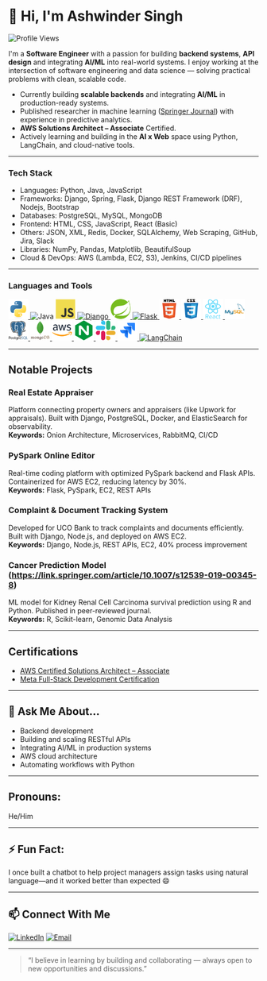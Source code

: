 # 👋 Hi, I'm Ashwinder Singh

![Profile Views](https://komarev.com/ghpvc/?username=ashwindersingh90&color=blue)

I'm a **Software Engineer** with a passion for building **backend systems**, **API design** and integrating **AI/ML** into real-world systems. I enjoy working at the intersection of software engineering and data science — solving practical problems with clean, scalable code.

- Currently building **scalable backends** and integrating **AI/ML** in production-ready systems.
- Published researcher in machine learning ([Springer Journal](https://link.springer.com/article/10.1007/s12539-019-00345-8)) with experience in predictive analytics.
- **AWS Solutions Architect – Associate** Certified.
- Actively learning and building in the **AI x Web** space using Python, LangChain, and cloud-native tools.

---

### Tech Stack

* Languages: Python, Java, JavaScript
* Frameworks: Django, Spring, Flask, Django REST Framework (DRF), Nodejs, Bootstrap
* Databases: PostgreSQL, MySQL, MongoDB
* Frontend: HTML, CSS, JavaScript, React (Basic)
* Others: JSON, XML, Redis, Docker, SQLAlchemy, Web Scraping, GitHub, Jira, Slack
* Libraries: NumPy, Pandas, Matplotlib, BeautifulSoup
* Cloud & DevOps: AWS (Lambda, EC2, S3), Jenkins, CI/CD pipelines

---

### Languages and Tools
<p align="left"> 
  <!-- Core Languages -->
  <a href="https://www.python.org" target="_blank" rel="noreferrer">
    <img src="https://raw.githubusercontent.com/devicons/devicon/master/icons/python/python-original.svg" alt="python" width="40" height="40"/> 
  </a> 
  <img src="https://cdn.jsdelivr.net/gh/devicons/devicon/icons/java/java-original.svg" height="40" width="40" alt="Java"/>
  <a href="https://developer.mozilla.org/en-US/docs/Web/JavaScript" target="_blank" rel="noreferrer">
    <img src="https://raw.githubusercontent.com/devicons/devicon/master/icons/javascript/javascript-original.svg" alt="javascript" width="40" height="40"/> 
  </a> 

  <!-- Frameworks -->
  <a href="https://www.djangoproject.com/" target="_blank" rel="noreferrer"> 
    <img src="https://cdn.jsdelivr.net/gh/devicons/devicon/icons/django/django-plain.svg" height="40" width="40" alt="Django"/> 
  </a> 
  <a href="https://spring.io/projects/spring-boot" target="_blank" rel="noreferrer">
  <img src="https://raw.githubusercontent.com/devicons/devicon/master/icons/spring/spring-original.svg" alt="spring boot" width="40" height="40"/>
  </a>
  <a href="https://flask.palletsprojects.com/" target="_blank" rel="noreferrer"> 
    <img src="https://cdn.jsdelivr.net/gh/devicons/devicon/icons/flask/flask-original.svg" height="40" width="40" alt="Flask"/>
  </a>

  <!-- Frontend -->
  <a href="https://www.w3.org/html/" target="_blank" rel="noreferrer"> 
    <img src="https://raw.githubusercontent.com/devicons/devicon/master/icons/html5/html5-original-wordmark.svg" alt="html5" width="40" height="40"/> 
  </a> 
  <a href="https://www.w3schools.com/css/" target="_blank" rel="noreferrer"> 
    <img src="https://raw.githubusercontent.com/devicons/devicon/master/icons/css3/css3-original-wordmark.svg" alt="css3" width="40" height="40"/> 
  </a> 
  <a href="https://reactjs.org/" target="_blank" rel="noreferrer"> 
    <img src="https://raw.githubusercontent.com/devicons/devicon/master/icons/react/react-original-wordmark.svg" alt="react" width="40" height="40"/> 
  </a> 

  <!-- Databases -->
  <a href="https://www.mysql.com/" target="_blank" rel="noreferrer"> 
    <img src="https://raw.githubusercontent.com/devicons/devicon/master/icons/mysql/mysql-original-wordmark.svg" alt="mysql" width="40" height="40"/> 
  </a> 
  <a href="https://www.postgresql.org" target="_blank" rel="noreferrer"> 
    <img src="https://raw.githubusercontent.com/devicons/devicon/master/icons/postgresql/postgresql-original-wordmark.svg" alt="postgresql" width="40" height="40"/> 
  </a>
  <a href="https://www.mongodb.com/" target="_blank" rel="noreferrer">
    <img src="https://raw.githubusercontent.com/devicons/devicon/master/icons/mongodb/mongodb-original-wordmark.svg" alt="mongodb" width="40" height="40"/>
  </a>

  <!-- DevOps & Tools -->
  <a href="https://aws.amazon.com" target="_blank" rel="noreferrer"> 
  <img src="https://raw.githubusercontent.com/devicons/devicon/master/icons/amazonwebservices/amazonwebservices-original-wordmark.svg" alt="aws" width="40" height="40"/> 
  </a> 
  <a href="https://www.nginx.com" target="_blank" rel="noreferrer"> 
    <img src="https://raw.githubusercontent.com/devicons/devicon/master/icons/nginx/nginx-original.svg" alt="nginx" width="40" height="40"/> 
  </a>
  <a href="https://slack.com/" target="_blank" rel="noreferrer">
    <img src="https://raw.githubusercontent.com/devicons/devicon/master/icons/slack/slack-original.svg" alt="slack" width="40" height="40"/>
  </a>
  <a href="https://www.atlassian.com/software/jira" target="_blank" rel="noreferrer">
    <img src="https://raw.githubusercontent.com/devicons/devicon/master/icons/jira/jira-original.svg" alt="jira" width="40" height="40"/>
  </a>

  <!-- LangChain (Custom Placeholder) -->
  <a href="https://www.langchain.com/" target="_blank" rel="noreferrer">
    <img src="https://img.shields.io/badge/LangChain-black?style=flat&logo=chatbot&logoColor=white" alt="LangChain" height="40"/>
  </a>
</p>


---

## Notable Projects

### Real Estate Appraiser
Platform connecting property owners and appraisers (like Upwork for appraisals). Built with Django, PostgreSQL, Docker, and ElasticSearch for observability.  
**Keywords:** Onion Architecture, Microservices, RabbitMQ, CI/CD

### PySpark Online Editor
Real-time coding platform with optimized PySpark backend and Flask APIs. Containerized for AWS EC2, reducing latency by 30%.  
**Keywords:** Flask, PySpark, EC2, REST APIs

### Complaint & Document Tracking System
Developed for UCO Bank to track complaints and documents efficiently. Built with Django, Node.js, and deployed on AWS EC2.  
**Keywords:** Django, Node.js, REST APIs, EC2, 40% process improvement

### Cancer Prediction Model (https://link.springer.com/article/10.1007/s12539-019-00345-8)
ML model for Kidney Renal Cell Carcinoma survival prediction using R and Python. Published in peer-reviewed journal.  
**Keywords:** R, Scikit-learn, Genomic Data Analysis

---

## Certifications

- [AWS Certified Solutions Architect – Associate](https://www.credly.com/badges/eb2af13c-c862-4933-931e-ed801035e8c8/linked_in_profile)
- [Meta Full-Stack Development Certification](https://www.coursera.org/account/accomplishments/verify/Q3M6GZGTP8IL)

---

## 💬 Ask Me About...

- Backend development 
- Building and scaling RESTful APIs  
- Integrating AI/ML in production systems  
- AWS cloud architecture  
- Automating workflows with Python  

---

## Pronouns: 
He/Him

---

## ⚡ Fun Fact:
I once built a chatbot to help project managers assign tasks using natural language—and it worked better than expected 😄

---

## 📫 Connect With Me

[![LinkedIn](https://img.shields.io/badge/-LinkedIn-0077B5?style=flat&logo=linkedin&logoColor=white)](https://www.linkedin.com/in/ashwindersingh90/)
[![Email](https://img.shields.io/badge/-Email-D14836?style=flat&logo=gmail&logoColor=white)](mailto:ashwinder221@gmail.com)

---

> “I believe in learning by building and collaborating — always open to new opportunities and discussions.”
